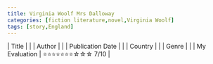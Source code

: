 ```yaml
---
title: Virginia Woolf Mrs Dalloway
categories: [fiction literature,novel,Virginia Woolf]
tags: [story,England]
---
```


| Title |  |
| Author |  |
| Publication Date |   |
| Country |  |
| Genre |   |
| My Evaluation | ⭐⭐⭐⭐⭐⭐⭐☆☆☆ 7/10  |
        